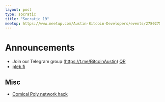 ```yaml
---
layout: post
type: socratic
title: "Socratic 19"
meetup: https://www.meetup.com/Austin-Bitcoin-Developers/events/278027514/
---
```


# Announcements

- Join our Telegram group (https://t.me/BitcoinAustin) [QR](../assets/imgs/telegram-group.svg)
- [pleb.fi](https://pleb.fi/austin/)

## Misc

- [Comical Poly network hack](https://twitter.com/kelvinfichter/status/1425217046636371969)
